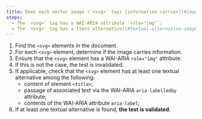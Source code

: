 ```yaml
---
title: Does each vector image (`<svg>` tag) [information carrier](#image-conveying-information) satisfy these conditions?
steps:
  - The `<svg>` tag has a WAI-ARIA attribute `role="img"`;
  - The `<svg>` tag has a [text alternative](#textual-alternative-image).
---
```


1. Find the `<svg>` elements in the document.
2. For each `<svg>` element, determine if the image carries information.
3. Ensure that the `<svg>` element has a WAI-ARIA `role="img"` attribute.
4. If this is not the case, the test is invalidated.
5. If applicable, check that the `<svg>` element has at least one textual alternative among the following:
   - content of element `<title>`;
   - passage of associated text via the WAI-ARIA `aria-labelledby` attribute;
   - contents of the WAI-ARIA attribute `aria-label`;
6. If at least one textual alternative is found, **the test is validated**.
